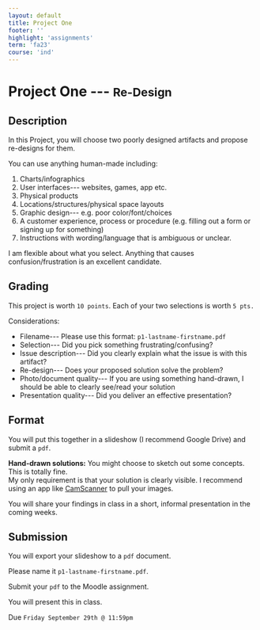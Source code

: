 ```yaml
---
layout: default
title: Project One
footer: ''
highlight: 'assignments'
term: 'fa23'
course: 'ind'
---
```


# Project One --- <small>Re-Design</small>
## Description
In this Project, you will choose two poorly designed artifacts and propose re-designs for them.

You can use anything human-made including:
1. Charts/infographics
2. User interfaces--- websites, games, app etc.
3. Physical products
4. Locations/structures/physical space layouts
5. Graphic design--- e.g. poor color/font/choices
6. A customer experience, process or procedure (e.g. filling out a form or signing up for something)
7. Instructions with wording/language that is ambiguous or unclear.

I am flexible about what you select. Anything that causes confusion/frustration is an excellent candidate.

## Grading
This project is worth `10 points`. Each of your two selections is worth `5 pts.`

Considerations:

* Filename--- Please use this format: `p1-lastname-firstname.pdf`
* Selection--- Did you pick something frustrating/confusing?
* Issue description--- Did you clearly explain what the issue is with this artifact?
* Re-design--- Does your proposed solution solve the problem?
* Photo/document quality--- If you are using something hand-drawn, I should be able to clearly see/read your solution
* Presentation quality--- Did you deliver an effective presentation?

## Format
You will put this together in a slideshow (I recommend Google Drive) and submit a `pdf`.

__Hand-drawn solutions:__ You might choose to sketch out some concepts. This is totally fine.  
My only requirement is that your solution is clearly visible. I recommend using an app like [CamScanner](https://www.camscanner.com/) to pull your images.

You will share your findings in class in a short, informal presentation in the coming weeks.

## Submission
You will export your slideshow to a `pdf` document.

Please name it `p1-lastname-firstname.pdf`.

Submit your `pdf` to the Moodle assignment.

You will present this in class.

Due `Friday September 29th @ 11:59pm`